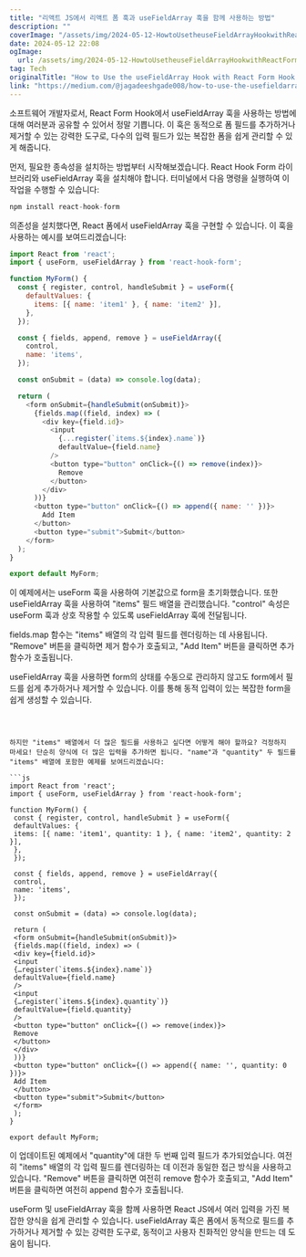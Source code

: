```yaml
---
title: "리액트 JS에서 리액트 폼 훅과 useFieldArray 훅을 함께 사용하는 방법"
description: ""
coverImage: "/assets/img/2024-05-12-HowtoUsetheuseFieldArrayHookwithReactFormHookinReactJS_0.png"
date: 2024-05-12 22:08
ogImage: 
  url: /assets/img/2024-05-12-HowtoUsetheuseFieldArrayHookwithReactFormHookinReactJS_0.png
tag: Tech
originalTitle: "How to Use the useFieldArray Hook with React Form Hook in React JS"
link: "https://medium.com/@jagadeeshgade008/how-to-use-the-usefieldarray-hook-with-react-form-hook-in-react-js-7b420e7c0cd9"
---
```



소프트웨어 개발자로서, React Form Hook에서 useFieldArray 훅을 사용하는 방법에 대해 여러분과 공유할 수 있어서 정말 기쁩니다. 이 훅은 동적으로 폼 필드를 추가하거나 제거할 수 있는 강력한 도구로, 다수의 입력 필드가 있는 복잡한 폼을 쉽게 관리할 수 있게 해줍니다.

먼저, 필요한 종속성을 설치하는 방법부터 시작해보겠습니다. React Hook Form 라이브러리와 useFieldArray 훅을 설치해야 합니다. 터미널에서 다음 명령을 실행하여 이 작업을 수행할 수 있습니다:

```js
npm install react-hook-form
```

의존성을 설치했다면, React 폼에서 useFieldArray 훅을 구현할 수 있습니다. 이 훅을 사용하는 예시를 보여드리겠습니다:



```js
import React from 'react';
import { useForm, useFieldArray } from 'react-hook-form';

function MyForm() {
  const { register, control, handleSubmit } = useForm({
    defaultValues: {
      items: [{ name: 'item1' }, { name: 'item2' }],
    },
  });

  const { fields, append, remove } = useFieldArray({
    control,
    name: 'items',
  });

  const onSubmit = (data) => console.log(data);

  return (
    <form onSubmit={handleSubmit(onSubmit)}>
      {fields.map((field, index) => (
        <div key={field.id}>
          <input
            {...register(`items.${index}.name`)}
            defaultValue={field.name}
          />
          <button type="button" onClick={() => remove(index)}>
            Remove
          </button>
        </div>
      ))}
      <button type="button" onClick={() => append({ name: '' })}>
        Add Item
      </button>
      <button type="submit">Submit</button>
    </form>
  );
}

export default MyForm;
```

이 예제에서는 useForm 훅을 사용하여 기본값으로 form을 초기화했습니다. 또한 useFieldArray 훅을 사용하여 "items" 필드 배열을 관리했습니다. "control" 속성은 useForm 훅과 상호 작용할 수 있도록 useFieldArray 훅에 전달됩니다.

fields.map 함수는 "items" 배열의 각 입력 필드를 렌더링하는 데 사용됩니다. "Remove" 버튼을 클릭하면 제거 함수가 호출되고, "Add Item" 버튼을 클릭하면 추가 함수가 호출됩니다.

useFieldArray 훅을 사용하면 form의 상태를 수동으로 관리하지 않고도 form에서 필드를 쉽게 추가하거나 제거할 수 있습니다. 이를 통해 동적 입력이 있는 복잡한 form을 쉽게 생성할 수 있습니다.
```



하지만 "items" 배열에서 더 많은 필드를 사용하고 싶다면 어떻게 해야 할까요? 걱정하지 마세요! 단순히 양식에 더 많은 입력을 추가하면 됩니다. "name"과 "quantity" 두 필드를 "items" 배열에 포함한 예제를 보여드리겠습니다:

```js
import React from 'react';
import { useForm, useFieldArray } from 'react-hook-form';

function MyForm() {
 const { register, control, handleSubmit } = useForm({
 defaultValues: {
 items: [{ name: 'item1', quantity: 1 }, { name: 'item2', quantity: 2 }],
 },
 });
 
 const { fields, append, remove } = useFieldArray({
 control,
 name: 'items',
 });

 const onSubmit = (data) => console.log(data);

 return (
 <form onSubmit={handleSubmit(onSubmit)}>
 {fields.map((field, index) => (
 <div key={field.id}>
 <input
 {…register(`items.${index}.name`)}
 defaultValue={field.name}
 />
 <input
 {…register(`items.${index}.quantity`)}
 defaultValue={field.quantity}
 />
 <button type="button" onClick={() => remove(index)}>
 Remove
 </button>
 </div>
 ))}
 <button type="button" onClick={() => append({ name: '', quantity: 0 })}>
 Add Item
 </button>
 <button type="submit">Submit</button>
 </form>
 );
}

export default MyForm;
```

이 업데이트된 예제에서 "quantity"에 대한 두 번째 입력 필드가 추가되었습니다. 여전히 "items" 배열의 각 입력 필드를 렌더링하는 데 이전과 동일한 접근 방식을 사용하고 있습니다. "Remove" 버튼을 클릭하면 여전히 remove 함수가 호출되고, "Add Item" 버튼을 클릭하면 여전히 append 함수가 호출됩니다.

useForm 및 useFieldArray 훅을 함께 사용하면 React JS에서 여러 입력을 가진 복잡한 양식을 쉽게 관리할 수 있습니다. useFieldArray 훅은 폼에서 동적으로 필드를 추가하거나 제거할 수 있는 강력한 도구로, 동적이고 사용자 친화적인 양식을 만드는 데 도움이 됩니다.